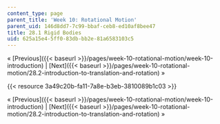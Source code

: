 ```yaml
---
content_type: page
parent_title: 'Week 10: Rotational Motion'
parent_uid: 146d8dd7-7c99-bbaf-ceb8-ed10af8bee47
title: 28.1 Rigid Bodies
uid: 625a15e4-5ff0-83db-bb2e-81a6583103c5
---
```


« [Previous]({{< baseurl >}}/pages/week-10-rotational-motion/week-10-introduction) | [Next]({{< baseurl >}}/pages/week-10-rotational-motion/28.2-introduction-to-translation-and-rotation) »

{{< resource 3a49c20b-fa11-7a8e-b3eb-3810089b1c03 >}}

« [Previous]({{< baseurl >}}/pages/week-10-rotational-motion/week-10-introduction) | [Next]({{< baseurl >}}/pages/week-10-rotational-motion/28.2-introduction-to-translation-and-rotation) »
